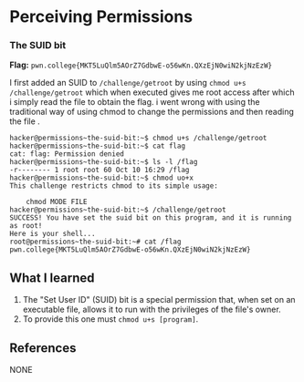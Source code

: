 # Perceiving Permissions 

### The SUID bit 

**Flag:** `pwn.college{MKT5LuQlm5AOrZ7GdbwE-o56wKn.QXzEjN0wiN2kjNzEzW}`

I first added an SUID to `/challenge/getroot` by using `chmod u+s /challenge/getroot` which when executed gives me root access after which i simply read the file to obtain the flag. i went wrong with using the traditional way of using chmod to change the permissions and then reading the file .

```
hacker@permissions~the-suid-bit:~$ chmod u+s /challenge/getroot
hacker@permissions~the-suid-bit:~$ cat flag
cat: flag: Permission denied
hacker@permissions~the-suid-bit:~$ ls -l /flag
-r-------- 1 root root 60 Oct 10 16:29 /flag
hacker@permissions~the-suid-bit:~$ chmod uo+x
This challenge restricts chmod to its simple usage:

    chmod MODE FILE
hacker@permissions~the-suid-bit:~$ /challenge/getroot
SUCCESS! You have set the suid bit on this program, and it is running as root! 
Here is your shell...
root@permissions~the-suid-bit:~# cat /flag
pwn.college{MKT5LuQlm5AOrZ7GdbwE-o56wKn.QXzEjN0wiN2kjNzEzW}
```

## What I learned

1. The "Set User ID" (SUID) bit is a special permission that, when set on an executable file, allows it to run with the privileges of the file's owner.
2. To provide this one must  `chmod u+s [program]`.

## References

NONE
